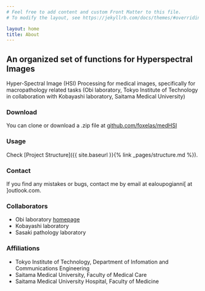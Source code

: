 ```yaml
---
# Feel free to add content and custom Front Matter to this file.
# To modify the layout, see https://jekyllrb.com/docs/themes/#overriding-theme-defaults

layout: home
title: About
---
```


## An organized set of functions for Hyperspectral Images

Hyper-Spectral Image (HSI) Processing for medical images, specifically for macropathology related tasks (Obi laboratory, Tokyo Institute of Technology in collaboration with Kobayashi laboratory, Saitama Medical University)

### Download

You can clone or download a .zip file at [github.com/foxelas/medHSI](https://github.com/foxelas/medHSI/tree/main)

### Usage

Check [Project Structure]({{ site.baseurl }}{% link _pages/structure.md %}).

### Contact

If you find any mistakes or bugs, contact me by email at ealoupogianni[ at ]outlook.com.

### Collaborators

- Obi laboratory [homepage](http://www-obi.isl.titech.ac.jp/)
- Kobayashi laboratory
- Sasaki pathology laboratory

### Affiliations

- Tokyo Institute of Technology, Department of Infomation and Communications Engineering
- Saitama Medical University, Faculty of Medical Care
- Saitama Medical University Hospital, Faculty of Medicine
